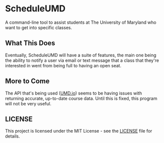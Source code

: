 # ScheduleUMD

A command-line tool to assist students at The University of Maryland who want to get into specific classes.

## What This Does

Eventually, ScheduleUMD will have a suite of features, the main one being the ability to notify a user via email or text message that a class that they're interested in went from being full to having an open seat.

## More to Come

The API that's being used ([UMD.io](https://github.com/umdio/umdio)) seems to be having issues with returning accurate, up-to-date course data. Until this is fixed, this program will not be very useful.

## LICENSE

This project is licensed under the MIT License - see the [LICENSE](LICENSE) file for details.